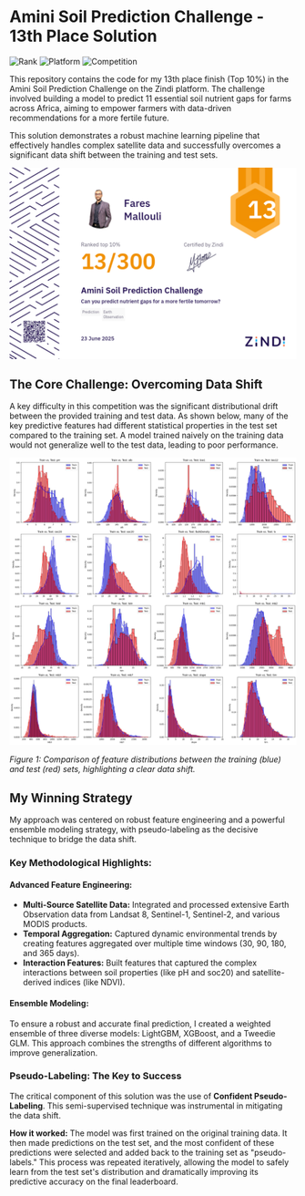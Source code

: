 # Amini Soil Prediction Challenge - 13th Place Solution

![Rank](https://img.shields.io/badge/Rank-13%20%2F%20300-brightgreen)
![Platform](https://img.shields.io/badge/Platform-Zindi-blue)
![Competition](https://img.shields.io/badge/Competition-Amini%20Soil%20Prediction-orange)

This repository contains the code for my 13th place finish (Top 10%) in the Amini Soil Prediction Challenge on the Zindi platform. The challenge involved building a model to predict 11 essential soil nutrient gaps for farms across Africa, aiming to empower farmers with data-driven recommendations for a more fertile future.

This solution demonstrates a robust machine learning pipeline that effectively handles complex satellite data and successfully overcomes a significant data shift between the training and test sets.

![Certificate](FaresMallouli-Amini%20Soil%20Prediction%20Challenge.png)

## The Core Challenge: Overcoming Data Shift

A key difficulty in this competition was the significant distributional drift between the provided training and test data. As shown below, many of the key predictive features had different statistical properties in the test set compared to the training set. A model trained naively on the training data would not generalize well to the test data, leading to poor performance.

![Train vs Test Distributions](eda_plots/train_vs_test_key_feature_distributions.png)

*Figure 1: Comparison of feature distributions between the training (blue) and test (red) sets, highlighting a clear data shift.*

## My Winning Strategy

My approach was centered on robust feature engineering and a powerful ensemble modeling strategy, with pseudo-labeling as the decisive technique to bridge the data shift.

### Key Methodological Highlights:

#### Advanced Feature Engineering:

*   **Multi-Source Satellite Data:** Integrated and processed extensive Earth Observation data from Landsat 8, Sentinel-1, Sentinel-2, and various MODIS products.
*   **Temporal Aggregation:** Captured dynamic environmental trends by creating features aggregated over multiple time windows (30, 90, 180, and 365 days).
*   **Interaction Features:** Built features that captured the complex interactions between soil properties (like pH and soc20) and satellite-derived indices (like NDVI).

#### Ensemble Modeling:

To ensure a robust and accurate final prediction, I created a weighted ensemble of three diverse models: LightGBM, XGBoost, and a Tweedie GLM. This approach combines the strengths of different algorithms to improve generalization.

### Pseudo-Labeling: The Key to Success

The critical component of this solution was the use of **Confident Pseudo-Labeling**. This semi-supervised technique was instrumental in mitigating the data shift.

**How it worked:** The model was first trained on the original training data. It then made predictions on the test set, and the most confident of these predictions were selected and added back to the training set as "pseudo-labels." This process was repeated iteratively, allowing the model to safely learn from the test set's distribution and dramatically improving its predictive accuracy on the final leaderboard.
